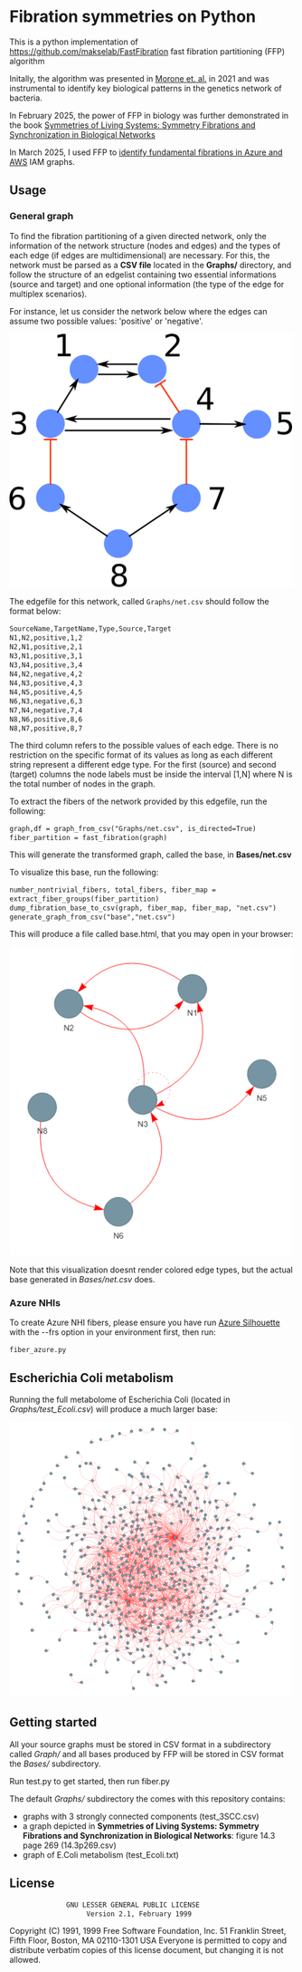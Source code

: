 # Fibration symmetries on Python

This is a python implementation of https://github.com/makselab/FastFibration fast fibration partitioning (FFP) algorithm

Initally, the algorithm was presented in [Morone et. al.](https://www.pnas.org/content/117/15/8306) in 2021 and was instrumental to identify key biological patterns in the genetics network of bacteria.

In February 2025, the power of FFP in biology was further demonstrated in the book [Symmetries of Living Systems: Symmetry Fibrations and Synchronization in Biological Networks](https://arxiv.org/pdf/2502.18713)

In March 2025, I used FFP to [identify fundamental fibrations in Azure and AWS](https://www.linkedin.com/pulse/taming-nhis-aws-azure-part-1-visual-tour-christophe-parisel-f9tpe/) IAM graphs.

## Usage 

### General graph

To find the fibration partitioning of a given directed network, only the information of the network structure (nodes and edges) 
and the types of each edge (if edges are multidimensional) are necessary. 
For this, the network must be parsed as a **CSV file** located in the **Graphs/** directory, and follow the structure of an edgelist containing two essential informations (source and target) and one optional information (the type of the edge for multiplex scenarios). 

For instance, let us consider the network below where the edges can assume two possible values: 'positive' or 'negative'.

<img src="small_example.png" width="500" />

The edgefile for this network, called `Graphs/net.csv` should follow the format below:

```
SourceName,TargetName,Type,Source,Target
N1,N2,positive,1,2
N2,N1,positive,2,1
N3,N1,positive,3,1
N3,N4,positive,3,4
N4,N2,negative,4,2
N4,N3,positive,4,3
N4,N5,positive,4,5
N6,N3,negative,6,3
N7,N4,negative,7,4
N8,N6,positive,8,6
N8,N7,positive,8,7
```

The third column refers to the possible values of each edge. There is no restriction on the specific
format of its values as long as each different string represent a different edge type. For the first (source) and 
second (target) columns the node labels must be inside the interval \[1,N\] where N is the total number of nodes in
the graph.

To extract the fibers of the network provided by this edgefile, run the following: 

```
graph,df = graph_from_csv("Graphs/net.csv", is_directed=True)
fiber_partition = fast_fibration(graph)
```

This will generate the transformed graph, called the base, in **Bases/net.csv**

To visualize this base, run the following:

```
number_nontrivial_fibers, total_fibers, fiber_map = extract_fiber_groups(fiber_partition)
dump_fibration_base_to_csv(graph, fiber_map, fiber_map, "net.csv")
generate_graph_from_csv("base","net.csv")
```

This will produce a file called base.html, that you may open in your browser:

<img src="small_base.png" width="500" />

Note that this visualization doesnt render colored edge types, but the actual base generated in *Bases/net.csv* does. 

### Azure NHIs

To create Azure NHI fibers, please ensure you have run [Azure Silhouette](https://github.com/labyrinthinesecurity/silhouette) with the --frs option in your environment first, then run:
```
fiber_azure.py
```

## Escherichia Coli metabolism

Running the full metabolome of Escherichia Coli (located in *Graphs/test_Ecoli.csv*) will produce a much larger base:

<img src="Ecoli_base.png" width="500" />

## Getting started
All your source graphs must be stored in CSV format in a subdirectory called *Graph/* and all bases produced by FFP will be stored in CSV format the *Bases/* subdirectory.

Run test.py to get started, then run fiber.py

The default *Graphs/* subdirectory the comes with this repository contains:
- graphs with 3 strongly connected components (test_3SCC.csv)
- a graph depicted in **Symmetries of Living Systems: Symmetry Fibrations and Synchronization in Biological Networks**: figure 14.3 page 269 (14.3p269.csv)
- graph of E.Coli metabolism (test_Ecoli.txt)

## License

                  GNU LESSER GENERAL PUBLIC LICENSE
                       Version 2.1, February 1999

 Copyright (C) 1991, 1999 Free Software Foundation, Inc.
 51 Franklin Street, Fifth Floor, Boston, MA  02110-1301  USA
 Everyone is permitted to copy and distribute verbatim copies
 of this license document, but changing it is not allowed.
